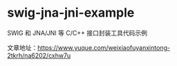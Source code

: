 # swig-jna-jni-example
SWIG 和 JNA/JNI 等 C/C++ 接口封装工具代码示例

文章地址：https://www.yuque.com/weixiaofuyanxintong-2tkrh/na6202/cxhw7u
